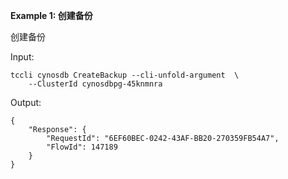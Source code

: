 **Example 1: 创建备份**

创建备份

Input: 

```
tccli cynosdb CreateBackup --cli-unfold-argument  \
    --ClusterId cynosdbpg-45knmnra
```

Output: 
```
{
    "Response": {
        "RequestId": "6EF60BEC-0242-43AF-BB20-270359FB54A7",
        "FlowId": 147189
    }
}
```


